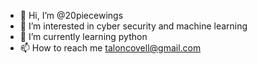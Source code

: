 - 👋 Hi, I’m @20piecewings
- 👀 I’m interested in cyber security and machine learning
- 🌱 I’m currently learning python
- 📫 How to reach me taloncovell@gmail.com

<!---
20piecewings/20piecewings is a ✨ special ✨ repository because its `README.md` (this file) appears on your GitHub profile.
You can click the Preview link to take a look at your changes.
--->
